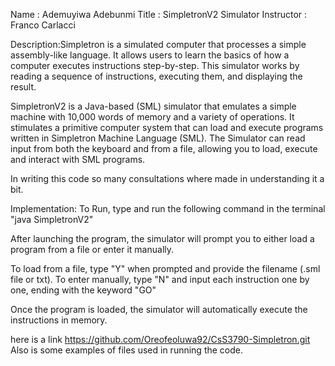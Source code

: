 Name : Ademuyiwa Adebunmi
Title : SimpletronV2 Simulator
Instructor : Franco Carlacci

Description:Simpletron is a simulated computer that processes a simple assembly-like language. 
It allows users to learn the basics of how a computer executes instructions step-by-step. 
This simulator works by reading a sequence of instructions, executing them, and displaying the result.

SimpletronV2 is a Java-based (SML) simulator that emulates a simple machine with 10,000 words
of memory and a variety of operations. It stimulates a primitive computer system that can 
load and execute programs written in Simpletron Machine Language (SML). The Simulator
can read input from both the keyboard and from a file, allowing you to load, execute and interact 
with SML programs.

In writing this code so many consultations where made in understanding it a bit.

Implementation: 
To Run, type and run the following command in the terminal "java SimpletronV2"

After launching the program, the simulator will prompt you to either load a 
program from a file or enter it manually.

To load from a file, type "Y" when prompted and provide the filename (.sml file or txt).
To enter manually, type "N" and input each instruction one by one, ending with the keyword "GO"

Once the program is loaded, the simulator will automatically execute the instructions in memory.

here is a link https://github.com/Oreofeoluwa92/CsS3790-Simpletron.git
Also is some examples of files used in running the code.


